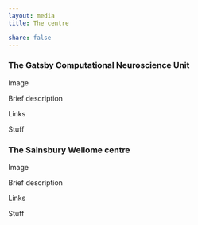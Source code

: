 ```yaml
---
layout: media
title: The centre

share: false
---
```


### The Gatsby Computational Neuroscience Unit
Image

Brief description

Links

Stuff

### The Sainsbury Wellome centre
Image 

Brief description

Links

Stuff


